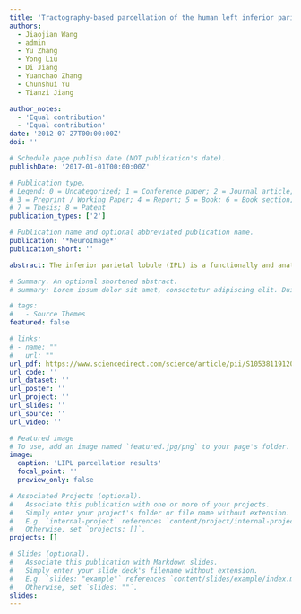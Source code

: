 ```yaml
---
title: 'Tractography‐based parcellation of the human left inferior parietal lobule'
authors:
  - Jiaojian Wang
  - admin
  - Yu Zhang
  - Yong Liu
  - Di Jiang
  - Yuanchao Zhang
  - Chunshui Yu
  - Tianzi Jiang

author_notes:
  - 'Equal contribution'
  - 'Equal contribution'
date: '2012-07-27T00:00:00Z'
doi: ''

# Schedule page publish date (NOT publication's date).
publishDate: '2017-01-01T00:00:00Z'

# Publication type.
# Legend: 0 = Uncategorized; 1 = Conference paper; 2 = Journal article;
# 3 = Preprint / Working Paper; 4 = Report; 5 = Book; 6 = Book section;
# 7 = Thesis; 8 = Patent
publication_types: ['2']

# Publication name and optional abbreviated publication name.
publication: '*NeuroImage*'
publication_short: ''

abstract: The inferior parietal lobule (IPL) is a functionally and anatomically heterogeneous region. Much of the information about the anatomical connectivity and parcellation of this region was obtained from histological studies on non-human primates. However, whether these findings from non-human primates can be applied to the human inferior parietal lobule, especially the left inferior parietal lobule, which shows evidence of considerable evolution from primates to humans, remains unclear. In this study, diffusion MRI was employed to investigate the anatomical connectivities of the human left inferior parietal lobule. Using a new algorithm, spectral clustering with edge-weighted centroidal voronoi tessellations, to search for regional variations in the probabilistic connectivity profiles of all left inferior parietal lobule voxels with all the rest of the brain identified six subregions with distinctive connectivity properties in the left inferior parietal lobule. Consistent with cytoarchitectonic findings, four subregions were found in the left supramarginal gyrus and two subregions in the left angular gyrus. The specific connectivity patterns of each subregion of the left inferior parietal lobule were supported by both the anatomical and functional connectivity properties for each subregion, as calculated by a meta-analysis-based target method and by voxel-based whole brain anatomical and functional connectivity analyses. The proposed parcellation scheme for the human left inferior parietal lobule and the maximum probability map for each subregion may facilitate more detailed future studies of this brain area.

# Summary. An optional shortened abstract.
# summary: Lorem ipsum dolor sit amet, consectetur adipiscing elit. Duis posuere tellus ac convallis placerat. Proin tincidunt magna sed ex sollicitudin condimentum.

# tags:
#   - Source Themes
featured: false

# links:
# - name: ""
#   url: ""
url_pdf: https://www.sciencedirect.com/science/article/pii/S1053811912007744
url_code: ''
url_dataset: ''
url_poster: ''
url_project: ''
url_slides: ''
url_source: ''
url_video: ''

# Featured image
# To use, add an image named `featured.jpg/png` to your page's folder.
image:
  caption: 'LIPL parcellation results'
  focal_point: ''
  preview_only: false

# Associated Projects (optional).
#   Associate this publication with one or more of your projects.
#   Simply enter your project's folder or file name without extension.
#   E.g. `internal-project` references `content/project/internal-project/index.md`.
#   Otherwise, set `projects: []`.
projects: []

# Slides (optional).
#   Associate this publication with Markdown slides.
#   Simply enter your slide deck's filename without extension.
#   E.g. `slides: "example"` references `content/slides/example/index.md`.
#   Otherwise, set `slides: ""`.
slides:
---
```

